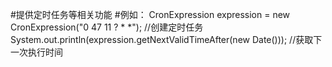 #提供定时任务等相关功能
#例如：
CronExpression expression = new CronExpression("0 47 11 ? * *");  //创建定时任务
System.out.println(expression.getNextValidTimeAfter(new Date()));  //获取下一次执行时间